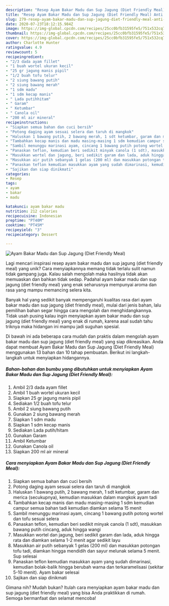 ```yaml
---
description: "Resep Ayam Bakar Madu dan Sup Jagung (Diet Friendly Meal) Anti Gagal"
title: "Resep Ayam Bakar Madu dan Sup Jagung (Diet Friendly Meal) Anti Gagal"
slug: 279-resep-ayam-bakar-madu-dan-sup-jagung-diet-friendly-meal-anti-gagal
date: 2020-07-23T18:12:15.984Z
image: https://img-global.cpcdn.com/recipes/25cc0bfb31595fe5/751x532cq70/ayam-bakar-madu-dan-sup-jagung-diet-friendly-meal-foto-resep-utama.jpg
thumbnail: https://img-global.cpcdn.com/recipes/25cc0bfb31595fe5/751x532cq70/ayam-bakar-madu-dan-sup-jagung-diet-friendly-meal-foto-resep-utama.jpg
cover: https://img-global.cpcdn.com/recipes/25cc0bfb31595fe5/751x532cq70/ayam-bakar-madu-dan-sup-jagung-diet-friendly-meal-foto-resep-utama.jpg
author: Charlotte Hunter
ratingvalue: 4.9
reviewcount: 5
recipeingredient:
- "2/3 dada ayam fillet"
- "1 buah wortel ukuran kecil"
- "25 gr jagung manis pipil"
- "1/2 buah tofu telur"
- "2 siung bawang putih"
- "2 siung bawang merah"
- "1 sdm madu"
- "1 sdm kecap manis"
- " Lada putihhitam"
- " Garam"
- " Ketumbar"
- " Canola oil"
- "200 ml air mineral"
recipeinstructions:
- "Siapkan semua bahan dan cuci bersih"
- "Potong daging ayam sesuai selera dan taruh di mangkok"
- "Haluskan 1 bawang putih, 2 bawang merah, 1 sdt ketumbar, garam dan merica (secukupnya), kemudian masukkan dalam mangkok ayam tadi"
- "Tambahkan kecap manis dan madu masing-masing 1 sdm kemudian campur semua bahan tadi kemudian diamkan selama 15 menit"
- "Sambil menunggu marinasi ayam, cincang 1 bawang putih potong wortel dan tofu sesuai selera"
- "Panaskan teflon, kemudian beri sedikit minyak canola (1 sdt), masukkan bawang putih cincang, aduk hingga wangi"
- "Masukkan wortel dan jagung, beri sedikit garam dan lada, aduk hingga rata dan diamkan selama 1-2 menit agar sedikit layu"
- "Masukkan air putih sebanyak 1 gelas (200 ml) dan masukkan potongan tofu tadi, diamkan hingga mendidih dan sayur melunak selama 5 menit. Sup selesai"
- "Panaskan teflon kemudian masukkan ayam yang sudah dimarinasi, kemudian bolak-balik hingga berubah warna dan terkaramelisasi (sekitar 5-10 menit). Ayam bakar selesai"
- "Sajikan dan siap dinikmati"
categories:
- Resep
tags:
- ayam
- bakar
- madu

katakunci: ayam bakar madu 
nutrition: 212 calories
recipecuisine: Indonesian
preptime: "PT40M"
cooktime: "PT45M"
recipeyield: "3"
recipecategory: Dessert

---
```



![Ayam Bakar Madu dan Sup Jagung (Diet Friendly Meal)](https://img-global.cpcdn.com/recipes/25cc0bfb31595fe5/751x532cq70/ayam-bakar-madu-dan-sup-jagung-diet-friendly-meal-foto-resep-utama.jpg)

Lagi mencari inspirasi resep ayam bakar madu dan sup jagung (diet friendly meal) yang unik? Cara menyiapkannya memang tidak terlalu sulit namun tidak gampang juga. Kalau salah mengolah maka hasilnya tidak akan memuaskan dan bahkan tidak sedap. Padahal ayam bakar madu dan sup jagung (diet friendly meal) yang enak seharusnya mempunyai aroma dan rasa yang mampu memancing selera kita.



Banyak hal yang sedikit banyak mempengaruhi kualitas rasa dari ayam bakar madu dan sup jagung (diet friendly meal), mulai dari jenis bahan, lalu pemilihan bahan segar hingga cara mengolah dan menghidangkannya. Tidak usah pusing kalau ingin menyiapkan ayam bakar madu dan sup jagung (diet friendly meal) yang enak di rumah, karena asal sudah tahu triknya maka hidangan ini mampu jadi suguhan spesial.


Di bawah ini ada beberapa cara mudah dan praktis dalam mengolah ayam bakar madu dan sup jagung (diet friendly meal) yang siap dikreasikan. Anda dapat membuat Ayam Bakar Madu dan Sup Jagung (Diet Friendly Meal) menggunakan 13 bahan dan 10 tahap pembuatan. Berikut ini langkah-langkah untuk menyiapkan hidangannya.

<!--inarticleads1-->

##### Bahan-bahan dan bumbu yang dibutuhkan untuk menyiapkan Ayam Bakar Madu dan Sup Jagung (Diet Friendly Meal):

1. Ambil 2/3 dada ayam fillet
1. Ambil 1 buah wortel ukuran kecil
1. Siapkan 25 gr jagung manis pipil
1. Sediakan 1/2 buah tofu telur
1. Ambil 2 siung bawang putih
1. Gunakan 2 siung bawang merah
1. Siapkan 1 sdm madu
1. Siapkan 1 sdm kecap manis
1. Sediakan  Lada putih/hitam
1. Gunakan  Garam
1. Ambil  Ketumbar
1. Gunakan  Canola oil
1. Siapkan 200 ml air mineral




<!--inarticleads2-->

##### Cara menyiapkan Ayam Bakar Madu dan Sup Jagung (Diet Friendly Meal):

1. Siapkan semua bahan dan cuci bersih
1. Potong daging ayam sesuai selera dan taruh di mangkok
1. Haluskan 1 bawang putih, 2 bawang merah, 1 sdt ketumbar, garam dan merica (secukupnya), kemudian masukkan dalam mangkok ayam tadi
1. Tambahkan kecap manis dan madu masing-masing 1 sdm kemudian campur semua bahan tadi kemudian diamkan selama 15 menit
1. Sambil menunggu marinasi ayam, cincang 1 bawang putih potong wortel dan tofu sesuai selera
1. Panaskan teflon, kemudian beri sedikit minyak canola (1 sdt), masukkan bawang putih cincang, aduk hingga wangi
1. Masukkan wortel dan jagung, beri sedikit garam dan lada, aduk hingga rata dan diamkan selama 1-2 menit agar sedikit layu
1. Masukkan air putih sebanyak 1 gelas (200 ml) dan masukkan potongan tofu tadi, diamkan hingga mendidih dan sayur melunak selama 5 menit. Sup selesai
1. Panaskan teflon kemudian masukkan ayam yang sudah dimarinasi, kemudian bolak-balik hingga berubah warna dan terkaramelisasi (sekitar 5-10 menit). Ayam bakar selesai
1. Sajikan dan siap dinikmati




Gimana nih? Mudah bukan? Itulah cara menyiapkan ayam bakar madu dan sup jagung (diet friendly meal) yang bisa Anda praktikkan di rumah. Semoga bermanfaat dan selamat mencoba!
